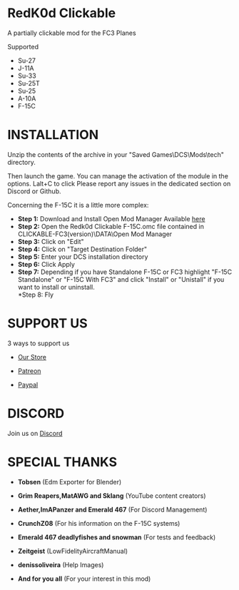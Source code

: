 # RedK0d Clickable
 A partially clickable mod for the FC3 Planes

 Supported
 * Su-27  
 * J-11A  
 * Su-33  
 * Su-25T  
 * Su-25  
 * A-10A  
 * F-15C   

 # INSTALLATION 

Unzip the contents of the archive in your "Saved Games\DCS\Mods\tech" directory.  

Then launch the game. You can manage the activation of the module in the options. Lalt+C to click Please report any issues in the dedicated section on Discord or Github.  

Concerning the F-15C it is a little more complex:  

* __Step 1:__ Download and Install Open Mod Manager Available [here](https://github.com/sedenion/OpenModMan/releases)  
* __Step 2:__ Open the Redk0d Clickable F-15C.omc file contained in CLICKABLE-FC3(version)\DATA\Open Mod Manager  
* __Step 3:__ Click on "Edit"  
* __Step 4:__ Click on "Target Destination Folder"   
* __Step 5:__ Enter your DCS installation directory  
* __Step 6:__ Click Apply  
* __Step 7:__ Depending if you have Standalone F-15C or FC3 highlight "F-15C Standalone" or "F-15C With FC3" and click "Install" or "Unistall" if you want to install or uninstall.  
*Step 8: Fly  
 
 # SUPPORT US
3 ways to support us 

* [Our Store](https://redk0d.myshopify.com)   

* [Patreon](https://www.patreon.com/RedK0d)   

* [Paypal](https://www.paypal.com/donate/?hosted_button_id=8RA626VEJD2SC)   

 # DISCORD
Join us on [Discord](https://discord.com/invite/CrExr87dP9)

 # SPECIAL THANKS
 * __Tobsen__                               (Edm Exporter for Blender)  
 * __Grim Reapers,MatAWG and Sklang__       (YouTube content creators)  
 * __Aether,ImAPanzer and Emerald 467__     (For Discord Management)  
 * __CrunchZ08__                            (For his information on the F-15C systems)  
 * __Emerald 467 deadlyfishes and snowman__ (For tests and feedback)  
 * __Zeitgeist__                            (LowFidelityAircraftManual)  
 * __denissoliveira__                       (Help Images)  
 
 
 * __And for you all__                      (For your interest in this mod)  


